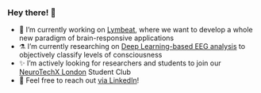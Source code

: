 ### Hey there! 👋

<!-- **Ale-xis/Ale-xis** is a ✨ _special_ ✨ repository because its `README.md` (this file) appears on your GitHub profile. -->

- 🧠 I’m currently working on [Lymbeat](https://lymbeat.io), where we want to develop a whole new paradigm of brain-responsive applications
- ⚗️ I’m currently researching on [Deep Learning-based EEG analysis](https://drive.google.com/file/d/1K5gXXykUc5BsmHU2ICE4rd-anLHu0-G3/view) to objectively classify levels of consciousness
- ✨ I’m actively looking for researchers and students to join our [NeuroTechX London](https://neurotechx.com/chapter/1523/) Student Club
- 💬 Feel free to reach out [via LinkedIn](https://www.linkedin.com/in/alexispomares/)!
